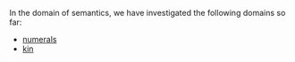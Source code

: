 In the domain of semantics, we have investigated the following domains so far: 

- [numerals]
- [kin]


[kin]: https://lgdesc.github.io/glio1241/grammar/Kin
[numerals]: https://lgdesc.github.io/glio1241/grammar/Numerals
